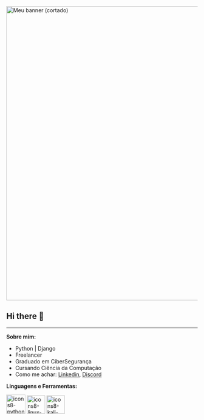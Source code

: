 <img width="1920" height="773" alt="Meu banner (cortado)" src="https://github.com/user-attachments/assets/74a026a4-4ec5-4846-963d-8962cd527176" />


## Hi there 👋

---

**Sobre mim:** 

- Python | Django
- Freelancer
- Graduado em CiberSegurança
- Cursando Ciência da Computação
- Como me achar: [Linkedin](https://www.linkedin.com/in/patriciosn), [Discord](dragonittoo)

**Linguagens e Ferramentas:**

<img width="50" height="50" alt="icons8-python-96" src="https://github.com/user-attachments/assets/b79f02cc-1736-4701-a830-e76672ac7990" />
<img width="48" height="48" alt="icons8-linux-48" src="https://github.com/user-attachments/assets/2cf6a120-d823-42f7-a700-a5a4ace9febe" />
<img width="48" height="48" alt="icons8-kali-linux-48" src="https://github.com/user-attachments/assets/32d6709e-6656-4bda-b4b4-5924e938f2ad" />


<!--
**PatricioSN/PatricioSN** is a ✨ _special_ ✨ repository because its `README.md` (this file) appears on your GitHub profile.

Here are some ideas to get you started:

- 🔭 I’m currently working on ...
- 🌱 I’m currently learning ...
- 👯 I’m looking to collaborate on ...
- 🤔 I’m looking for help with ...
- 💬 Ask me about ...
- 📫 How to reach me: ...
- 😄 Pronouns: ...
- ⚡ Fun fact: ...
-->
